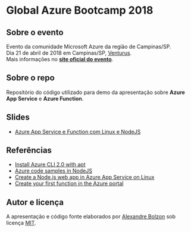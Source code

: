 
# Global Azure Bootcamp 2018

## Sobre o evento

Evento da comunidade Microsoft Azure da região de Campinas/SP.  
Dia 21 de abril de 2018 em Campinas/SP, [Venturus](http://venturus.org.br).  
Mais informações no [**site oficial do evento**](https://global.azurebootcamp.net).

## Sobre o repo

Repositório do código utilizado para demo da apresentação sobre **Azure App Service** e **Azure Function**.

## Slides

- [Azure App Service e Function com Linux e NodeJS]()

## Referências

- [Install Azure CLI 2.0 with apt](https://docs.microsoft.com/en-us/cli/azure/install-azure-cli-apt?view=azure-cli-latest)
- [Azure code samples in NodeJS](https://azure.microsoft.com/en-us/resources/samples/?platform=nodejs&sort=0)
- [Create a Node.js web app in Azure App Service on Linux](https://docs.microsoft.com/en-us/azure/app-service/containers/quickstart-nodejs?view=azure-node-latest)
- [Create your first function in the Azure portal](https://docs.microsoft.com/en-us/azure/azure-functions/functions-create-first-azure-function)

## Autor e licença

A apresentação e código fonte elaborados por [Alexandre Bolzon](https://about.me/bolzon) sob licença [MIT](https://opensource.org/licenses/MIT).